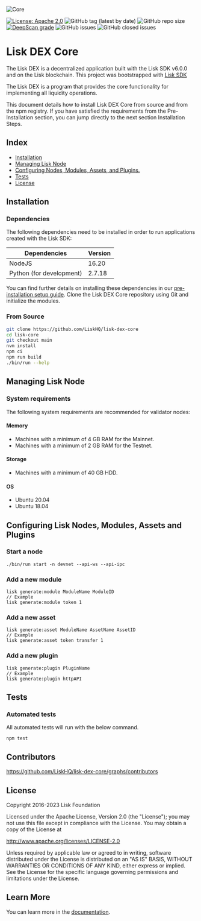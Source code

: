 ![Core](https://github.com/LiskHQ/lisk-dex-core/assets/101553630/f298325c-c09d-41d9-99e4-127684857b4b)

[![License: Apache 2.0](https://img.shields.io/badge/License-Apache%202.0-blue.svg)](http://www.apache.org/licenses/LICENSE-2.0)
![GitHub tag (latest by date)](https://img.shields.io/github/v/tag/liskHQ/lisk-dex-core)
![GitHub repo size](https://img.shields.io/github/repo-size/liskhq/lisk-dex-core)
[![DeepScan grade](https://deepscan.io/api/teams/6759/projects/8870/branches/113510/badge/grade.svg)](https://deepscan.io/dashboard/#view=project&tid=19600&pid=23052&bid=748279)
![GitHub issues](https://img.shields.io/github/issues-raw/liskhq/lisk-dex-core)
![GitHub closed issues](https://img.shields.io/github/issues-closed-raw/liskhq/lisk-dex-core)

# Lisk DEX Core

The Lisk DEX is a decentralized application built with the Lisk SDK v6.0.0 and on the Lisk blockchain. This project was bootstrapped with [Lisk SDK](https://github.com/LiskHQ/lisk-sdk)

The Lisk DEX is a program that provides the core functionality for implementing all liquidity operations.

This document details how to install Lisk DEX Core from source and from the npm registry. If you have satisfied the requirements from the Pre-Installation section, you can jump directly to the next section Installation Steps.

## Index

- [Installation](#installation)
- [Managing Lisk Node](#managing-lisk-node)
- [Configuring Nodes, Modules, Assets, and Plugins.](#configuring-lisk-node)
- [Tests](#tests)
- [License](#license)

## Installation

### Dependencies

The following dependencies need to be installed in order to run applications created with the Lisk SDK:

| Dependencies             | Version |
| ------------------------ | ------- |
| NodeJS                   | 16.20   |
| Python (for development) | 2.7.18  |

You can find further details on installing these dependencies in our [pre-installation setup guide](https://lisk.com/documentation/lisk-core/setup/source.html#source-pre-install).
Clone the Lisk DEX Core repository using Git and initialize the modules.

### From Source

```bash
git clone https://github.com/LiskHQ/lisk-dex-core
cd lisk-core
git checkout main
nvm install
npm ci
npm run build
./bin/run --help
```

## Managing Lisk Node

### System requirements

The following system requirements are recommended for validator nodes:

#### Memory

- Machines with a minimum of 4 GB RAM for the Mainnet.
- Machines with a minimum of 2 GB RAM for the Testnet.

#### Storage

- Machines with a minimum of 40 GB HDD.

#### OS

- Ubuntu 20.04
- Ubuntu 18.04

## Configuring Lisk Nodes, Modules, Assets and Plugins

### Start a node

```
./bin/run start -n devnet --api-ws --api-ipc
```

### Add a new module

```
lisk generate:module ModuleName ModuleID
// Example
lisk generate:module token 1
```

### Add a new asset

```
lisk generate:asset ModuleName AssetName AssetID
// Example
lisk generate:asset token transfer 1
```

### Add a new plugin

```
lisk generate:plugin PluginName
// Example
lisk generate:plugin httpAPI
```

## Tests

### Automated tests

All automated tests will run with the below command.

```
npm test
```

## Contributors

https://github.com/LiskHQ/lisk-dex-core/graphs/contributors

## License

Copyright 2016-2023 Lisk Foundation

Licensed under the Apache License, Version 2.0 (the "License");
you may not use this file except in compliance with the License.
You may obtain a copy of the License at

http://www.apache.org/licenses/LICENSE-2.0

Unless required by applicable law or agreed to in writing, software
distributed under the License is distributed on an "AS IS" BASIS,
WITHOUT WARRANTIES OR CONDITIONS OF ANY KIND, either express or implied.
See the License for the specific language governing permissions and
limitations under the License.

[lisk documentation site]: https://lisk.com/documentation/lisk-core/

## Learn More

You can learn more in the [documentation](https://lisk.com/documentation/lisk-sdk/).
